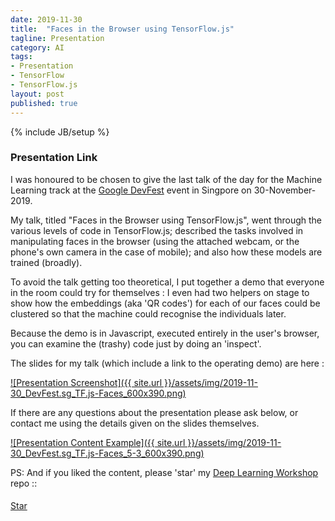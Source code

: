 ```yaml
---
date: 2019-11-30
title:  "Faces in the Browser using TensorFlow.js"
tagline: Presentation
category: AI
tags:
- Presentation
- TensorFlow
- TensorFlow.js
layout: post
published: true
---
```

{% include JB/setup %}

### Presentation Link

I was honoured to be chosen to give the last talk of the day for the Machine Learning track at 
the  [Google DevFest](https://events.withgoogle.com/devfest-singapore-2019/) event in Singpore on 30-November-2019.

My talk, titled "Faces in the Browser using TensorFlow.js", went through 
the various levels of code in TensorFlow.js; described the tasks involved in 
manipulating faces in the browser (using the attached webcam, or the phone's own camera in the case of mobile);
and also how these models are trained (broadly).  

To avoid the talk getting too theoretical, 
I put together a demo that everyone in the room could try for themselves : I even
had two helpers on stage to show how the embeddings (aka 'QR codes') for each of our faces
could be clustered so that the machine could recognise the individuals later.

Because the demo is in Javascript, executed entirely in the user's browser, 
you can examine the (trashy) code just by doing an 'inspect'.

The slides for my talk (which include a link to the operating demo) are here :

<a href="http://redcatlabs.com/2019-11-30_DevFest.sg_TF.js/" target="_blank">
![Presentation Screenshot]({{ site.url }}/assets/img/2019-11-30_DevFest.sg_TF.js-Faces_600x390.png)
</a>

If there are any questions about the presentation please ask below, 
or contact me using the details given on the slides themselves.

<a href="http://redcatlabs.com/2019-11-30_DevFest.sg_TF.js/#/5/3" target="_blank">
![Presentation Content Example]({{ site.url }}/assets/img/2019-11-30_DevFest.sg_TF.js-Faces_5-3_600x390.png)
</a>


PS:  And if you liked the content, please 'star' my <a href="https://github.com/mdda/deep-learning-workshop" target="_blank">Deep Learning Workshop</a> repo ::
<!-- From :: https://buttons.github.io/ -->
<!-- Place this tag where you want the button to render. -->
<span style="position:relative;top:5px;">
<a aria-label="Star mdda/deep-learning-workshop on GitHub" data-count-aria-label="# stargazers on GitHub" data-count-api="/repos/mdda/deep-learning-workshop#stargazers_count" data-count-href="/mdda/deep-learning-workshop/stargazers" data-icon="octicon-star" href="https://github.com/mdda/deep-learning-workshop" class="github-button">Star</a>
<!-- Place this tag right after the last button or just before your close body tag. -->
<script async defer id="github-bjs" src="https://buttons.github.io/buttons.js"></script>
</span>

